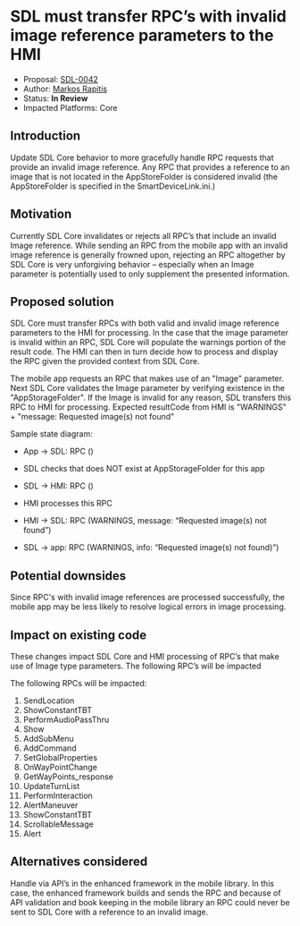 # SDL must transfer RPC’s with invalid image reference parameters to the HMI
 * Proposal: [SDL-0042](0042-transfer-invalid-image-rpc.md)
 * Author: [Markos Rapitis](https://www.github.com/mrapitis)
 * Status: **In Review**
 * Impacted Platforms: Core

## Introduction

Update SDL Core behavior to more gracefully handle RPC requests that provide an invalid image reference. Any RPC that provides a reference to an image that is not located in the AppStoreFolder is considered invalid (the AppStoreFolder is specified in the SmartDeviceLink.ini.)

## Motivation

Currently SDL Core invalidates or rejects all RPC’s that include an invalid Image reference. While sending an RPC from the mobile app with an invalid image reference is generally frowned upon, rejecting an RPC altogether by SDL Core is very unforgiving behavior – especially when an Image parameter is potentially used to only supplement the presented information.

## Proposed solution

SDL Core must transfer RPCs with both valid and invalid image reference parameters to the HMI for processing. In the case that the image parameter is invalid within an RPC, SDL Core will populate the warnings portion of the result code. The HMI can then in turn decide how to process and display the RPC given the provided context from SDL Core.

The mobile app requests an RPC that makes use of an "Image" parameter. Next SDL Core validates the Image parameter by verifying existence in the "AppStorageFolder". If the Image is invalid for any reason, SDL transfers this RPC to HMI for processing. Expected resultCode from HMI is "WARNINGS" + "message: Requested image(s) not found"

Sample state diagram:

* App -> SDL: RPC ()

* SDL checks that  does NOT exist at AppStorageFolder for this app

* SDL -> HMI: RPC ()

* HMI processes this RPC

* HMI -> SDL: RPC (WARNINGS, message: “Requested image(s) not found”)

* SDL -> app: RPC (WARNINGS, info: “Requested image(s) not found)”)

## Potential downsides
Since RPC's with invalid image references are processed successfully, the mobile app may be less likely to resolve logical errors in image processing.

## Impact on existing code

These changes impact SDL Core and HMI processing of RPC’s that make use of Image type parameters. The following RPC’s will be impacted

The following RPCs will be impacted:

1. SendLocation
2. ShowConstantTBT
3. PerformAudioPassThru
4. Show
5. AddSubMenu
6. AddCommand
7. SetGlobalProperties
8. OnWayPointChange
9. GetWayPoints_response
10. UpdateTurnList
11. PerformInteraction
12. AlertManeuver
13. ShowConstantTBT
14. ScrollableMessage
15. Alert

## Alternatives considered

Handle via API’s in the enhanced framework in the mobile library. In this case, the enhanced framework builds and sends the RPC and because of API validation and book keeping in the mobile library an RPC could never be sent to SDL Core with a reference to an invalid image.
